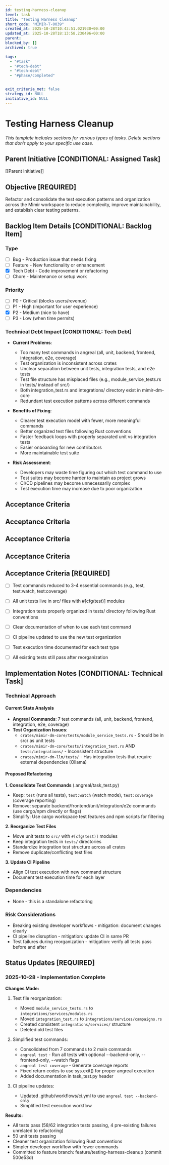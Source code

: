 ```yaml
---
id: testing-harness-cleanup
level: task
title: "Testing Harness Cleanup"
short_code: "MIMIR-T-0039"
created_at: 2025-10-28T10:43:51.021930+00:00
updated_at: 2025-10-28T18:13:58.230496+00:00
parent: 
blocked_by: []
archived: true

tags:
  - "#task"
  - "#tech-debt"
  - "#tech-debt"
  - "#phase/completed"


exit_criteria_met: false
strategy_id: NULL
initiative_id: NULL
---
```


# Testing Harness Cleanup

*This template includes sections for various types of tasks. Delete sections that don't apply to your specific use case.*

## Parent Initiative **[CONDITIONAL: Assigned Task]**

[[Parent Initiative]]

## Objective **[REQUIRED]**

Refactor and consolidate the test execution patterns and organization across the Mimir workspace to reduce complexity, improve maintainability, and establish clear testing patterns.

## Backlog Item Details **[CONDITIONAL: Backlog Item]**

### Type
- [ ] Bug - Production issue that needs fixing
- [ ] Feature - New functionality or enhancement  
- [x] Tech Debt - Code improvement or refactoring
- [ ] Chore - Maintenance or setup work

### Priority
- [ ] P0 - Critical (blocks users/revenue)
- [ ] P1 - High (important for user experience)
- [x] P2 - Medium (nice to have)
- [ ] P3 - Low (when time permits)

### Technical Debt Impact **[CONDITIONAL: Tech Debt]**
- **Current Problems**: 
  - Too many test commands in angreal (all, unit, backend, frontend, integration, e2e, coverage)
  - Test organization is inconsistent across crates
  - Unclear separation between unit tests, integration tests, and e2e tests
  - Test file structure has misplaced files (e.g., module_service_tests.rs in tests/ instead of src/)
  - Both integration_test.rs and integrations/ directory exist in mimir-dm-core
  - Redundant test execution patterns across different commands

- **Benefits of Fixing**: 
  - Clearer test execution model with fewer, more meaningful commands
  - Better organized test files following Rust conventions
  - Faster feedback loops with properly separated unit vs integration tests
  - Easier onboarding for new contributors
  - More maintainable test suite

- **Risk Assessment**: 
  - Developers may waste time figuring out which test command to use
  - Test suites may become harder to maintain as project grows
  - CI/CD pipelines may become unnecessarily complex
  - Test execution time may increase due to poor organization

## Acceptance Criteria

## Acceptance Criteria

## Acceptance Criteria

## Acceptance Criteria

## Acceptance Criteria **[REQUIRED]**

- [ ] Test commands reduced to 3-4 essential commands (e.g., test, test:watch, test:coverage)
- [ ] All unit tests live in src/ files with #[cfg(test)] modules
- [ ] Integration tests properly organized in tests/ directory following Rust conventions
- [ ] Clear documentation of when to use each test command
- [ ] CI pipeline updated to use the new test organization
- [ ] Test execution time documented for each test type
- [ ] All existing tests still pass after reorganization



## Implementation Notes **[CONDITIONAL: Technical Task]**

### Technical Approach

#### Current State Analysis
- **Angreal Commands**: 7 test commands (all, unit, backend, frontend, integration, e2e, coverage)
- **Test Organization Issues**:
  - `crates/mimir-dm-core/tests/module_service_tests.rs` - Should be in src/ as unit tests
  - `crates/mimir-dm-core/tests/integration_test.rs` AND `tests/integrations/` - Inconsistent structure
  - `crates/mimir-dm-llm/tests/` - Has integration tests that require external dependencies (Ollama)

#### Proposed Refactoring

**1. Consolidate Test Commands** (.angreal/task_test.py)
- Keep: `test` (runs all tests), `test:watch` (watch mode), `test:coverage` (coverage reporting)
- Remove: separate backend/frontend/unit/integration/e2e commands (use cargo/npm directly or flags)
- Simplify: Use cargo workspace test features and npm scripts for filtering

**2. Reorganize Test Files**
- Move unit tests to `src/` with `#[cfg(test)]` modules
- Keep integration tests in `tests/` directories
- Standardize integration test structure across all crates
- Remove duplicate/conflicting test files

**3. Update CI Pipeline**
- Align CI test execution with new command structure
- Document test execution time for each layer

### Dependencies
- None - this is a standalone refactoring

### Risk Considerations
- Breaking existing developer workflows - mitigation: document changes clearly
- CI pipeline disruption - mitigation: update CI in same PR
- Test failures during reorganization - mitigation: verify all tests pass before and after

## Status Updates **[REQUIRED]**

### 2025-10-28 - Implementation Complete

**Changes Made:**
1. Test file reorganization:
   - Moved `module_service_tests.rs` to `integrations/services/modules.rs`
   - Moved `integration_test.rs` to `integrations/services/campaigns.rs`
   - Created consistent `integrations/services/` structure
   - Deleted old test files

2. Simplified test commands:
   - Consolidated from 7 commands to 2 main commands
   - `angreal test` - Run all tests with optional --backend-only, --frontend-only, --watch flags
   - `angreal test coverage` - Generate coverage reports
   - Fixed return codes to use sys.exit() for proper angreal execution
   - Added documentation in task_test.py header

3. CI pipeline updates:
   - Updated .github/workflows/ci.yml to use `angreal test --backend-only`
   - Simplified test execution workflow

**Results:**
- All tests pass (58/62 integration tests passing, 4 pre-existing failures unrelated to refactoring)
- 50 unit tests passing
- Cleaner test organization following Rust conventions
- Simpler developer workflow with fewer commands
- Committed to feature branch: feature/testing-harness-cleanup (commit 500e53d)